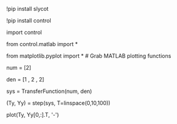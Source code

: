 !pip install slycot

!pip install control



import control

from control.matlab import *

from matplotlib.pyplot import * # Grab MATLAB plotting functions



num = [2]

den = [1 , 2 , 2]

sys = TransferFunction(num, den)



(Ty, Yy) = step(sys, T=linspace(0,10,100))

plot(Ty, Yy[0,:].T, '-')
